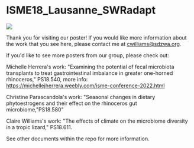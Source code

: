 # ISME18_Lausanne_SWRadapt
![](/ISME18_2022_CLWilliams_reduced_teaser.png)

Thank you for visiting our poster! If you would like more information about the work that you see here, please contact me at cwilliams@sdzwa.org.

If you'd like to see more posters from our group, please check out:

Michelle Herrera's work: "Examining the potential of fecal microbiota transplants to treat gastrointestinal imbalance in greater one-horned rhinoceros," PS18.540, more info: https://michellejherrera.weebly.com/isme-conference-2022.html

Christine Parascandola's work: "Seaaonal changes in dietary phytoestrogens and their effect on the rhinoceros gut microbiome,"PS18.580"

Claire Williams's work: "The effects of climate on the microbiome diversity in a tropic lizard," PS18.611. 


See other documents within the repo for more information.

